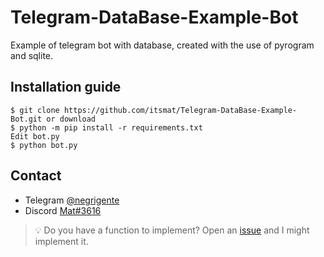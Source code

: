 # Telegram-DataBase-Example-Bot
Example of telegram bot with database, created with the use of pyrogram and sqlite.

## Installation guide

```
$ git clone https://github.com/itsmat/Telegram-DataBase-Example-Bot.git or download
$ python -m pip install -r requirements.txt
Edit bot.py
$ python bot.py
```

## Contact
- Telegram [@negrigente](https://t.me/negrigente)
- Discord [Mat#3616](https://github.com/itsmat)

> 💡 Do you have a function to implement? Open an [issue](https://github.com/itsmat/Telegram-DataBase-Example-Bot/issues/new) and I might implement it.
